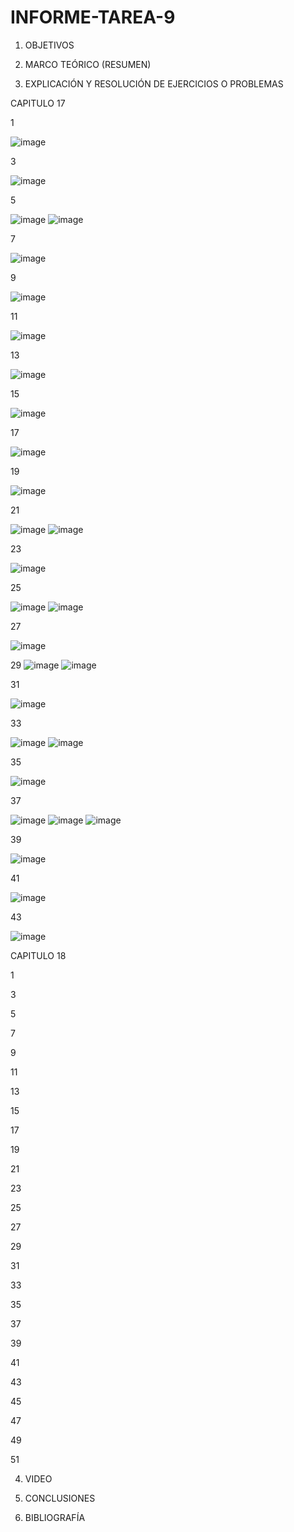 # INFORME-TAREA-9

1. OBJETIVOS


2. MARCO TEÓRICO (RESUMEN)

3. EXPLICACIÓN Y RESOLUCIÓN DE EJERCICIOS O PROBLEMAS

CAPITULO 17

1

![image](https://user-images.githubusercontent.com/93899720/155607240-de74667e-999d-4d12-a4e3-d78c84540d4b.png)

3

![image](https://user-images.githubusercontent.com/93899720/155609391-d99bfbf4-b16d-47d5-8caf-4e9640e1c7bd.png)

5

![image](https://user-images.githubusercontent.com/93899720/155607284-f0f59ff4-71f0-47ed-b2ee-93119f451f31.png)
![image](https://user-images.githubusercontent.com/93899720/155607327-427dca4e-7fe6-4723-aa82-712d556ced86.png)

7

![image](https://user-images.githubusercontent.com/93899720/155609474-79ebccea-80be-4298-96ee-e03591af9fce.png)

9

![image](https://user-images.githubusercontent.com/93899720/155607364-f1a88688-bd35-4d83-b3e2-4cf605195828.png)

11

![image](https://user-images.githubusercontent.com/93899720/155609543-83e43eb8-ed64-4f6e-81e6-54a513e5c301.png)


13

![image](https://user-images.githubusercontent.com/93899720/155607533-e1ecec74-04dd-4bd3-8ff0-0cd6a37d8878.png)

15

![image](https://user-images.githubusercontent.com/93899720/155609614-15f6a2bc-2d55-4f7d-a056-03a6121e75b5.png)

17

![image](https://user-images.githubusercontent.com/93899720/155607837-d4320d2d-3fd3-49d9-b0ba-9f6a9db9445f.png)

19

![image](https://user-images.githubusercontent.com/93899720/155609663-85bb359c-e647-48f1-ba50-92e335bcc380.png)


21

![image](https://user-images.githubusercontent.com/93899720/155607881-ac2d9bb9-76c4-4caa-9c15-8b32b5df0ed8.png)
![image](https://user-images.githubusercontent.com/93899720/155607907-86e7253c-ed94-4f9f-8e99-2fe39bcd6b45.png)

23

![image](https://user-images.githubusercontent.com/93899720/155609866-328c5d1a-ae0f-42b6-b7ec-928b81116608.png)

25

![image](https://user-images.githubusercontent.com/93899720/155608003-c7a044c1-ff4a-46e8-851c-4b60c97742e1.png)
![image](https://user-images.githubusercontent.com/93899720/155608035-177e6dad-3dfd-4fd1-8422-37ec0f6d3258.png)

27

![image](https://user-images.githubusercontent.com/93899720/155609922-250e27cc-4ef1-48a6-85e4-c7344f07e69a.png)

29
![image](https://user-images.githubusercontent.com/93899720/155608079-0c8f5a6b-7704-45d7-a725-59b156bcef56.png)
![image](https://user-images.githubusercontent.com/93899720/155608104-fc2911b4-639a-4eda-8447-15885f5ce4e1.png)

31

![image](https://user-images.githubusercontent.com/93899720/155609982-fc0b0eff-3b8e-4534-8be4-1016193cf1fb.png)

33

![image](https://user-images.githubusercontent.com/93899720/155608238-ca4dad56-c273-4a19-9201-30d79f4c40d6.png)
![image](https://user-images.githubusercontent.com/93899720/155608325-f9392bfe-a83b-4868-b68e-2a0249558ffb.png)

35

![image](https://user-images.githubusercontent.com/93899720/155610056-2894d023-309f-4622-a1aa-532d032a405c.png)

37

![image](https://user-images.githubusercontent.com/93899720/155608365-50bd906a-33ed-43c2-a7fb-2dab8c30b1ca.png)
![image](https://user-images.githubusercontent.com/93899720/155608385-48f3c95a-5fa1-4701-9d4f-fce85090b204.png)
![image](https://user-images.githubusercontent.com/93899720/155608441-5911caeb-483a-4463-87de-07d49909475e.png)

39

![image](https://user-images.githubusercontent.com/93899720/155610102-9b6844e2-9fcb-4713-a99b-61e8d8b18eb9.png)

41

![image](https://user-images.githubusercontent.com/93899720/155608480-d67cc97b-a4c7-46b7-ae0a-e8723f2c0958.png)

43

![image](https://user-images.githubusercontent.com/93899720/155610119-79638e83-2d6f-4440-b75d-6200b38f5a1c.png)


CAPITULO 18

1

3

5

7

9

11

13

15

17

19

21

23

25

27

29

31

33

35

37

39

41

43

45

47

49

51

4. VIDEO

5. CONCLUSIONES

6. BIBLIOGRAFÍA
